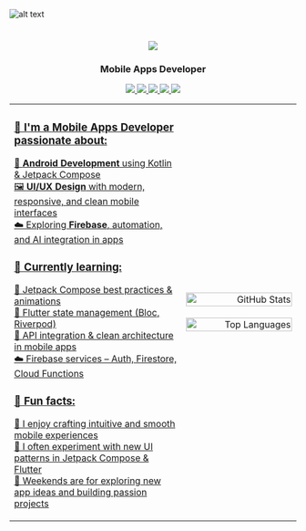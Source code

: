 ![alt text](https://i.pinimg.com/originals/c6/33/c2/c633c20ede82f0e0ced7d570dbe3a1f3.gif)

<h1 align="center">
  <img src="https://readme-typing-svg.herokuapp.com/?font=Righteous&size=35&center=true&vCenter=true&width=500&height=70&duration=4000&lines=Hi+Everyone+👋;+I'm+Davian!;" />
</h1>
<h3 align="center">Mobile Apps Developer</h3>

<div align="center"> 
  <a href="avianhuang77@gmail.com">
    <img src="https://img.shields.io/badge/Gmail-333333?style=for-the-badge&logo=gmail&logoColor=red" />
  </a>
  <a href="https://www.linkedin.com/in/davian-davian-7210a3321/">
    <img src="https://img.shields.io/badge/LinkedIn-0077B5?style=for-the-badge&logo=linkedin&logoColor=white" target="_blank" />
  </a>
  <a href="https://www.instagram.com/ddaviiaaann/">
  <img src="https://img.shields.io/badge/Instagram-E4405F?style=for-the-badge&logo=instagram&logoColor=white" />
  </a>
  <a href="https://www.youtube.com/@aimzz24z">
  <img src="https://img.shields.io/badge/YouTube-FF0000?style=for-the-badge&logo=youtube&logoColor=white">
  </a>
  <a href="https://open.spotify.com/user/312ipr3uiskf6qkxhdt5pjj4gl2u?si=7164e766e4a643e1">
  <img src="https://img.shields.io/badge/Spotify-1ED760?&style=for-the-badge&logo=spotify&logoColor=white">
  
</div>


<table>
  <tr>
    <td width="60%" align="left">

<h3>🚀 I'm a <strong>Mobile Apps Developer</strong> passionate about:</h3>
<p>
📱 <strong>Android Development</strong> using Kotlin & Jetpack Compose<br>
🖼️ <strong>UI/UX Design</strong> with modern, responsive, and clean mobile interfaces<br>
☁️ Exploring <strong>Firebase</strong>, automation, and AI integration in apps
</p>

<h3>🧠 Currently learning:</h3>
<p>
🧪 Jetpack Compose best practices & animations<br>
📱 Flutter state management (Bloc, Riverpod)<br>
🔌 API integration & clean architecture in mobile apps<br>
☁️ Firebase services – Auth, Firestore, Cloud Functions
</p>

<h3>🎯 Fun facts:</h3>
<p>
📱 I enjoy crafting intuitive and smooth mobile experiences<br>
🧪 I often experiment with new UI patterns in Jetpack Compose & Flutter<br>
🌄 Weekends are for exploring new app ideas and building passion projects
</p>

</td>
<td width="40%" align="right">
  <img src="https://github-readme-stats.vercel.app/api?username=aiimzzz&show_icons=true&theme=radical" width="100%" alt="GitHub Stats"/><br><br>
  <img src="https://github-readme-stats.vercel.app/api/top-langs/?username=aiimzzz&layout=compact&theme=tokyonight" width="100%" alt="Top Languages"/>
</td>
  </tr>
</table>
